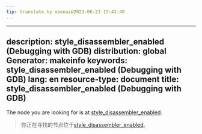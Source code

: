 ```yaml
---
tip: translate by openai@2023-06-23 13:41:40
...
```

---
description: style_disassembler_enabled (Debugging with GDB)
distribution: global
Generator: makeinfo
keywords: style_disassembler_enabled (Debugging with GDB)
lang: en
resource-type: document
title: style_disassembler_enabled (Debugging with GDB)
---

The node you are looking for is at [style_disassembler_enabled](Output-Styling.html#style_005fdisassembler_005fenabled).

> 你正在寻找的节点位于[style_disassembler_enabled](Output-Styling.html#style_005fdisassembler_005fenabled)。
